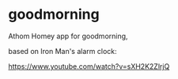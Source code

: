 # goodmorning
Athom Homey app for goodmorning,

based on Iron Man's alarm clock:

https://www.youtube.com/watch?v=sXH2K2ZlrjQ